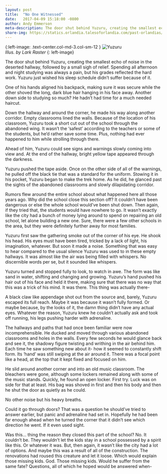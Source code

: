 ```yaml
---
layout: post
title:  "No One Witnessed"
date:   2017-04-09 15:18:00 -0800
author: Andy Emmerson
meta-description: The door shut behind Yuzuru, creating the smallest echo of noise in the deserted hallway, followed by a small sigh of relief. Spending all afternoon and night studying was always a pain...
share-img: https://statics.orlandia.talesoforlandia.com/past-orlandias/spirits/yuzuru.png
---
```


{:left-image: .text-center.col-md-3.col-sm-12 }
![Yuzuru][yuzuru]<br>
*Illus. by Lark Raster*
{: left-image}

The door shut behind Yuzuru, creating the smallest echo of noise in the deserted hallway, followed by a small sigh of relief. Spending all afternoon and night studying was always a pain, but his grades reflected the hard work. Yuzuru just wished his sleep schedule didn’t suffer because of it.

One of his hands aligned his backpack, making sure it was secure while the other shoved the long, dark blue hair hanging in his face away. Another down side to studying so much? He hadn’t had time for a much needed haircut.

Down the hallway and around the corner, he made his way along another corridor. Empty classrooms lined the walls. Because of the location of his classroom, Yuzuru took a short cut out of the school through the abandoned wing. It wasn’t the ‘safest’ according to the teachers or some of the students, but he’d rather save some time. Plus, nothing had ever happened to him while strolling through there.

Ahead of him, Yuzuru could see signs and warnings slowly coming into view and. At the end of the hallway, bright yellow tape appeared through the darkness.

Yuzuru pushed the tape aside. Once on the other side of all of the warnings, he pulled off the black tie that was a standard for the uniform. Stowing it in his pocket, Yuzuru began to make the trek home. As he did, he glanced past the sights of the abandoned classrooms and slowly dilapidating corridor.

Rumors flew around the entire school about what happened here all those years ago. Why did the school close this section off? It couldn’t have been dangerous or else the whole school would’ve been shut down. Then again, if they tried that, the students would have nowhere to go. It wasn’t exactly like the city had a bunch of money lying around to spend on repairing an old school, let alone building a new one. Sure, there were a few other schools in the area, but they were definitely further away for most families.

Yuzuru first saw the gathering smoke out of the corner of his eye. He shook his head. His eyes must have been tired, tricked by a lack of light, his imagination, whatever. But soon it made a noise. Something that was easy to hear compared to the usual silence Yuzuru was used to in these empty hallways. It was almost like the air was being filled with whispers. No discernible words per se, but it sounded like whispers.

Yuzuru turned and stopped fully to look, to watch in awe. The form was like sand in water, shifting and changing and growing. Yuzuru’s hand pushed his hair out of his face and held it there, making sure that there was no way that this was a trick of his mind. It was there. This thing was actually there-

A black claw like appendage shot out from the source and, barely, Yuzuru escaped its full reach. Maybe it was because it wasn’t fully formed. Or maybe because, by the looks of it, the damn thing didn’t have any actual eyes. Whatever the reason, Yuzuru knew he couldn’t actually ask and took off running, his legs pushing harder with adrenaline.

The hallways and paths that had once been familiar were now incomprehensible. He ducked and moved through various abandoned classrooms and holes in the walls. Every few seconds he would glance back and see it, the shadowy figure twisting and writhing in the air behind him. Each time he saw something new about it- how it seemed to constantly shift form. Its ‘hand’ was still swiping at the air around it. There was a focal point like a head, at the top that it kept fixed and focused on him.

He slid around another corner and into an old music classroom. The bleachers were gone, although some lockers remained along with some of the music stands. Quickly, he found an open locker. First try. Luck was on side for that at least. His bag was shoved in first and then his body and then he shut the door as quietly as he could.

No other noise but his heavy breaths.

Could it go through doors? That was a question he should’ve tried to answer earlier, but panic and adrenaline had set in. Hopefully he had been far enough ahead when he turned the corner that it didn’t see which direction he went. If it even used sight.

Was this… thing the reason they closed this part of the school? No. It couldn’t be. They wouldn’t let the kids stay in a school possessed by a spirit like this. Or whatever it was. But, then again, it wasn’t like the city had a lot of options. And maybe this was a result of all of the construction. The renovations had roused this creature and let it loose. Which would explain those missing kids. God. Those missing kids. Would he suffer from the same fate? Questions, all of which he hoped would be answered when-

[yuzuru]: https://statics.orlandia.talesoforlandia.com/past-orlandias/spirits/yuzuru.png